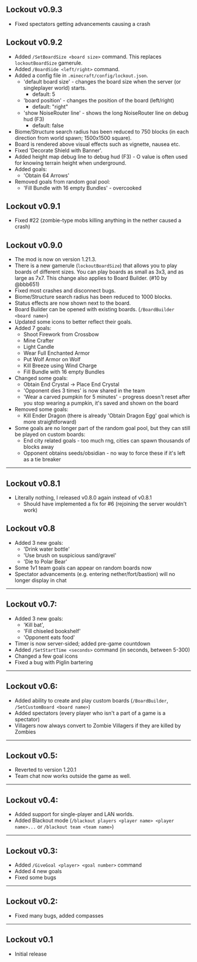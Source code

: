 ## Lockout v0.9.3
- Fixed spectators getting advancements causing a crash

## Lockout v0.9.2
- Added `/SetBoardSize <board size>` command. This replaces `lockoutBoardSize` gamerule.
- Added `/BoardSide <left/right>` command.
- Added a config file in `.minecraft/config/lockout.json`.
    - 'default board size' - changes the board size when the server (or singleplayer world) starts.
        - default: 5
    - 'board position' - changes the position of the board (left/right)
        - default: "right"
    - 'show NoiseRouter line' - shows the long NoiseRouter line on debug hud (F3)
        - default: false
- Biome/Structure search radius has been reduced to 750 blocks (in each direction from world spawn; 1500x1500 square).
- Board is rendered above visual effects such as vignette, nausea etc.
- Fixed 'Decorate Shield with Banner'.
- Added height map debug line to debug hud (F3) - O value is often used for knowing terrain height when underground.
- Added goals:
    - 'Obtain 64 Arrows'
- Removed goals from random goal pool:
    - 'Fill Bundle with 16 empty Bundles' - overcooked

## Lockout v0.9.1
- Fixed #22 (zombie-type mobs killing anything in the nether caused a crash)

## Lockout v0.9.0
- The mod is now on version 1.21.3.
- There is a new gamerule (`lockoutBoardSize`) that allows you to play boards of different sizes. You can play boards as small as 3x3, and as large as 7x7. This change also applies to Board Builder. (#10 by @bbb651)
- Fixed most crashes and disconnect bugs.
- Biome/Structure search radius has been reduced to 1000 blocks.
- Status effects are now shown next to the board.
- Board Builder can be opened with existing boards. (`/BoardBuilder <board name>`)
- Updated some icons to better reflect their goals.
- Added 7 goals:
    - Shoot Firework from Crossbow
    - Mine Crafter
    - Light Candle
    - Wear Full Enchanted Armor
    - Put Wolf Armor on Wolf
    - Kill Breeze using Wind Charge
    - Fill Bundle with 16 empty Bundles
- Changed some goals:
    - Obtain End Crystal -> Place End Crystal
    - 'Opponent dies 3 times' is now shared in the team
    - 'Wear a carved pumpkin for 5 minutes' - progress doesn't reset after you stop wearing a pumpkin, it's saved and shown on the board
- Removed some goals:
    - Kill Ender Dragon (there is already 'Obtain Dragon Egg' goal which is more straightforward)
- Some goals are no longer part of the random goal pool, but they can still be played on custom boards:
    - End city related goals - too much rng, cities can spawn thousands of blocks away
    - Opponent obtains seeds/obsidian - no way to force these if it's left as a tie breaker
---
## Lockout v0.8.1
- Literally nothing, I released v0.8.0 again instead of v0.8.1
    - Should have implemented a fix for #6 (rejoining the server wouldn't work)

## Lockout v0.8
- Added 3 new goals:
    - 'Drink water bottle'
    - 'Use brush on suspicious sand/gravel'
    - 'Die to Polar Bear'
- Some 1v1 team goals can appear on random boards now
- Spectator advancements (e.g. entering nether/fort/bastion) will no longer display in chat
---
## Lockout v0.7:
- Added 3 new goals:
    - 'Kill bat',
    - 'Fill chiseled bookshelf'
    - 'Opponent eats food'
- Timer is now server-sided; added pre-game countdown
- Added `/SetStartTime <seconds>` command (in seconds, between 5-300)
- Changed a few goal icons
- Fixed a bug with Piglin bartering
---
## Lockout v0.6:
- Added ability to create and play custom boards (`/BoardBuilder`, `/SetCustomBoard <board name>`)
- Added spectators (every player who isn't a part of a game is a spectator)
- Villagers now always convert to Zombie Villagers if they are killed by Zombies
---
## Lockout v0.5:
- Reverted to version 1.20.1
- Team chat now works outside the game as well.
---
## Lockout v0.4:
- Added support for single-player and LAN worlds.
- Added Blackout mode (`/blackout players <player name> <player name>...` or `/blackout team <team name>`)
---
## Lockout v0.3:
- Added `/GiveGoal <player> <goal number>` command
- Added 4 new goals
- Fixed some bugs
---
## Lockout v0.2:
- Fixed many bugs, added compasses
---
## Lockout v0.1
- Initial release
